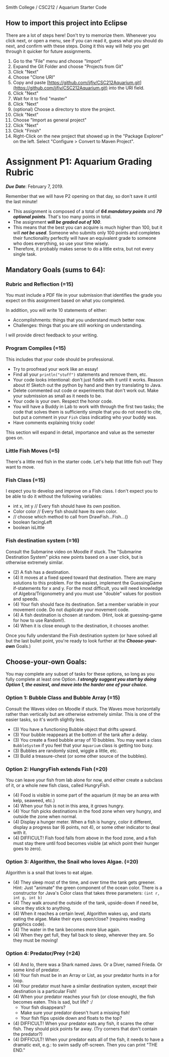 Smith College / CSC212 / Aquarium Starter Code

## How to import this project into Eclipse

There are a lot of steps here! Don't try to memorize them. Whenever you click next, or open a menu, see if you can read it, guess what you should do next, and confirm with these steps. Doing it this way will help you get through it quicker for future assignments.

1. Go to the "File" menu and choose "Import"
2. Expand the Git Folder and choose "Projects from Git"
3. Click "Next"
4. Choose "Clone URI"
5. Copy and paste [https://github.com/jjfiv/CSC212Aquarium.git](https://github.com/jjfiv/CSC212Aquarium.git) into the URI field.
6. Click "Next"
7. Wait for it to find "master"
8. Click "Next"
9. (optional) Choose a directory to store the project.
10. Click "Next"
11. Choose "Import as general project"
12. Click "Next"
13. Click "Finish"
14. Right-Click on the new project that showed up in the "Package Explorer" on the left. Select "Configure > Convert to Maven Project".

# Assignment P1: Aquarium Grading Rubric

***Due Date***: February 7, 2019.

Remember that we will have P2 opening on that day, so don't save it until the last minute!

- This assignment is composed of a total of ***64 mandatory points*** and ***79 optional points***. That's too many points in total.
- The assignment ***will be graded out of 100***. 
- This means that the best you can acquire is much higher than 100, but it will ***not be used***. Someone who submits only 100 points and completes their functionality perfectly will have an equivalent grade to someone who does everything, so use your time wisely.
- Therefore, it probably makes sense to do a little extra, but not every single task.

## Mandatory Goals (sums to 64):

### Rubric and Reflection (=15)

You must include a PDF file in your submission that identifies the grade you expect on this assignment based on what you completed. 

In addition, you will write 10 statements of either:
 - Accomplishments: things that you understand much better now.
 - Challenges: things that you are still working on understanding.

I will provide direct feedback to your writing.

### Program Compiles (=15)

This includes that your code should be professional. 
- Try to proofread your work like an essay! 
- Find all your ``println("stuff")`` statements and remove them, etc.
- Your code looks intentional: don't just fiddle with it until it works. Reason about it! Sketch out the python by hand and then try translating to Java.
- Delete commented out code or experiments that don't work out. Make your submission as small as it needs to be.
- Your code is your own. Respect the honor code.
- You will have a Buddy in Lab to work with through the first two tasks; the code that solves them is sufficiently simple that you do not need to cite, but put a comment in your ``Fish`` class indicating who your buddy was.
- Have comments explaining tricky code!

This section will expand in detail, importance and value as the semester goes on.

### Little Fish Moves (=5)
There's a little red fish in the starter code. Let's help that little fish out! They want to move.

### Fish Class (=15)
I expect you to develop and improve on a Fish class. I don't expect you to be able to do it without the following variables:

- int x, int y // Every fish should have its own position.
- Color color // Every fish should have its own color.
- // choose which method to call from DrawFish...Fish...()
- boolean facingLeft
- boolean isLittle

### Fish destination system (=16)

Consult the Submarine video on Moodle if stuck. The "Submarine Destination System" picks new points based on a user click, but is otherwise extremely similar.

- (2) A fish has a destination. 
- (4) It moves at a fixed speed toward that destination. There are many solutions to this problem. For the easiest, implement the GuessingGame if-statements for x and y. For the most difficult, you will need knowledge of Algebra/Trigonometry and you must use "double" values for position and speeds.
- (4) Your fish should face its destination. Set a member variable in your movement code. Do not duplicate your movement code.
- (4) A fish destination is chosen at random. (Hint, look at guessing-game for how to use Random!).
- (4) When it is close enough to the destination, it chooses another.

Once you fully understand the Fish destination system (or have solved all but the last bullet point, you're ready to look further at the ***Choose-your-own*** Goals.)

## Choose-your-own Goals:

You may complete any subset of tasks for these options, so long as you fully complete at least one Option.
***I strongly suggest you start by doing Option 1, the easiest, and move into the harder one of your choice.***

### Option 1: Bubble Class and Bubble Array (=15)

Consult the Waves video on Moodle if stuck. The Waves move horizontally rather than vertically but are otherwise extremely similar. This is one of the easier tasks, so it's worth slightly less.

- (3) You have a functioning Bubble object that drifts upward.
- (3) Your bubble reappears at the bottom of the tank after a delay.
- (3) You create a fixed bubble array of 10 bubbles. You may want a class ``BubbleSystem`` if you feel that your ``Aquarium`` class is getting too busy.
- (3) Bubbles are randomly sized, wiggle a little, etc.
- (3) Build a treasure-chest (or some other source of the bubbles).

### Option 2: HungryFish extends Fish (=20)

You can leave your fish from lab alone for now, and either create a subclass of it, or a whole new fish class, called HungryFish.

- (4) Food is visible in some part of the aquarium (it may be an area with kelp, seaweed, etc.)
- (4) When your fish is not in this area, it grows hungry.
- (4) Your fish picks destinations in the food zone when very hungry, and outside the zone when normal.
- (4) Display a hunger meter. When a fish is hungry, color it different, display a progress bar (6 points, not 4), or some other indicator to deal with it.
- (4) DIFFICULT! Fish food falls from above in the food zone, and a fish must stay there until food becomes visible (at which point their hunger goes to zero).

### Option 3: Algorithm, the Snail who loves Algae. (=20)

Algorithm is a snail that loves to eat algae. 

- (4) They sleep most of the time, and over time the tank gets greener. Hint: Just "animate" the green component of the ocean color. There is a constructor for Java's Color class that takes three parameters: ``(int r, int g, int b)``
- (4) They walk around the outside of the tank, upside-down if need be, since they stick to anything.
- (4) When it reaches a certain level, Algorithm wakes up, and starts eating the algae. Make their eyes open/close? (requires reading graphics code).
- (4) The water in the tank becomes more blue again.
- (4) When they get full, they fall back to sleep, wherever they are. So they must be moving!

### Option 4: Predator/Prey (=24)
 - (4) And lo, there was a Shark named Jaws. Or a Diver, named Frieda. Or some kind of predator.
 - (4) Your fish must be in an Array or List, as your predator hunts in a for loop.
 - (4) Your predator must have a similar destination system, except their destination is a particular Fish!
 - (4) When your predator reaches your fish (or close enough), the fish becomes eaten. This is sad, but life? :/
     - Your fish disappears?
     - Make sure your predator doesn't hunt a missing fish!
     - Your fish flips upside down and floats to the top?
 - (4) DIFFICULT! When your predator eats any fish, it scares the other fish. They should pick points far away. (Try corners that don't contain the predator?)
 - (4) DIFFICULT! When your predator eats all of the fish, it needs to have a dramatic exit, e.g.: to swim sadly off-screen. Then you can print "THE END."
 
 

